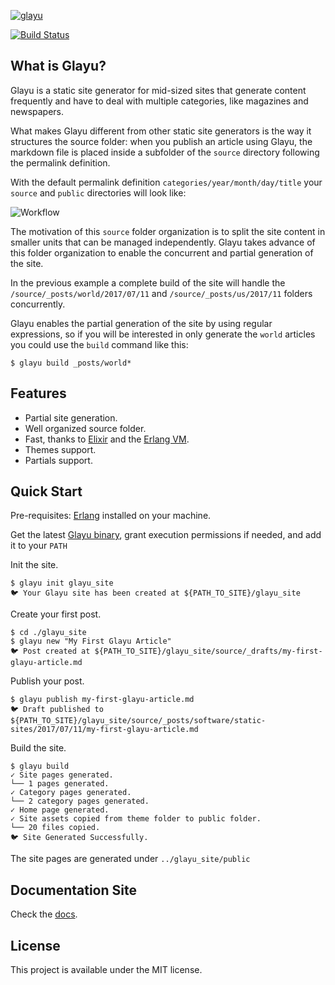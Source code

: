 [![glayu](https://cdn.rawgit.com/pmartinezalvarez/glayu/a3626e17/glayu.svg)](http://www.glayu.com)


[![Build Status](https://travis-ci.org/pmartinezalvarez/glayu.svg?branch=master)](https://travis-ci.org/pmartinezalvarez/glayu)

## What is Glayu?
Glayu is a static site generator for mid-sized sites that generate content frequently and have to deal with multiple categories, like magazines and newspapers.

What makes Glayu different from other static site generators is the way it structures the source folder: when you publish an article using Glayu, the markdown file is placed inside a subfolder of the `source` directory following the permalink definition.

With the default permalink definition `categories/year/month/day/title`  your `source` and `public` directories will look like:

![Workflow](http://d33wubrfki0l68.cloudfront.net/461058aadfeee3aaff45fe46765498c74f7c5edc/62dee/assets/images/overview/workflow.png)

The motivation of this `source` folder organization is to split the site content in smaller units that can be managed independently. Glayu takes advance of this folder organization to enable the concurrent and partial generation of the site. 

In the previous example a complete build of the site will handle the `/source/_posts/world/2017/07/11` and `/source/_posts/us/2017/11`  folders concurrently. 

Glayu enables the partial generation of the site by using regular expressions, so if you will be interested in only generate the `world` articles you could use the `build` command like this:
   
```console
$ glayu build _posts/world*
```

## Features

* Partial site generation.
* Well organized source folder.
* Fast, thanks to [Elixir](https://elixir-lang.org/) and the [Erlang VM](http://www.erlang.org/).
* Themes support.
* Partials support.

## Quick Start

Pre-requisites: [Erlang](http://www.erlang.org/downloads) installed on your machine.

Get the latest [Glayu binary](https://github.com/pmartinezalvarez/glayu/raw/master/glayu), grant execution permissions if needed, and add it to your `PATH`

Init the site.

```console
$ glayu init glayu_site
🐦 Your Glayu site has been created at ${PATH_TO_SITE}/glayu_site
```

Create your first post.

```console
$ cd ./glayu_site
$ glayu new "My First Glayu Article"
🐦 Post created at ${PATH_TO_SITE}/glayu_site/source/_drafts/my-first-glayu-article.md
```

Publish your post.

```console
$ glayu publish my-first-glayu-article.md
🐦 Draft published to ${PATH_TO_SITE}/glayu_site/source/_posts/software/static-sites/2017/07/11/my-first-glayu-article.md
```

Build the site.

```console
$ glayu build
✓ Site pages generated.
└── 1 pages generated.
✓ Category pages generated.
└── 2 category pages generated.
✓ Home page generated.
✓ Site assets copied from theme folder to public folder.
└── 20 files copied.
🐦 Site Generated Successfully.
```
The site pages are generated under `../glayu_site/public`

## Documentation Site

Check the [docs](http://www.glayu.com/overview).

## License

This project is available under the MIT license.
  